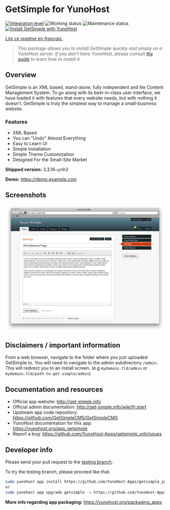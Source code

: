 <!--
N.B.: This README was automatically generated by https://github.com/YunoHost/apps/tree/master/tools/README-generator
It shall NOT be edited by hand.
-->

# GetSimple for YunoHost

[![Integration level](https://dash.yunohost.org/integration/getsimple.svg)](https://dash.yunohost.org/appci/app/getsimple) ![Working status](https://ci-apps.yunohost.org/ci/badges/getsimple.status.svg) ![Maintenance status](https://ci-apps.yunohost.org/ci/badges/getsimple.maintain.svg)  
[![Install GetSimple with YunoHost](https://install-app.yunohost.org/install-with-yunohost.svg)](https://install-app.yunohost.org/?app=getsimple)

*[Lire ce readme en français.](./README_fr.md)*

> *This package allows you to install GetSimple quickly and simply on a YunoHost server.
If you don't have YunoHost, please consult [the guide](https://yunohost.org/#/install) to learn how to install it.*

## Overview

GetSimple is an XML based, stand-alone, fully independent and lite Content Management System. To go along with its best-in-class user interface, we have loaded it with features that every website needs, but with nothing it doesn't. GetSimple is truly the simplest way to manage a small-business website.

### Features

- XML Based
- You can "Undo" Almost Everything
- Easy to Learn UI
- Simple Installation
- Simple Theme Customization
- Designed For the Small-Site Market

**Shipped version:** 3.3.16~ynh2

**Demo:** https://demo.example.com

## Screenshots

![Screenshot of GetSimple](./doc/screenshots/screenshot_editpage.png)

## Disclaimers / important information

From a web browser, navigate to the folder where you just uploaded GetSimple to. You will need to navigate to the admin subdirectory `/admin`. This will redirect you to an install screen. (e.g `mydomain.tld/admin` or `mydomain.tld/path-to-get-simple/admin`) 

## Documentation and resources

* Official app website: <http://get-simple.info>
* Official admin documentation: <http://get-simple.info/wiki/fr:start>
* Upstream app code repository: <https://github.com/GetSimpleCMS/GetSimpleCMS>
* YunoHost documentation for this app: <https://yunohost.org/app_getsimple>
* Report a bug: <https://github.com/YunoHost-Apps/getsimple_ynh/issues>

## Developer info

Please send your pull request to the [testing branch](https://github.com/YunoHost-Apps/getsimple_ynh/tree/testing).

To try the testing branch, please proceed like that.

``` bash
sudo yunohost app install https://github.com/YunoHost-Apps/getsimple_ynh/tree/testing --debug
or
sudo yunohost app upgrade getsimple -u https://github.com/YunoHost-Apps/getsimple_ynh/tree/testing --debug
```

**More info regarding app packaging:** <https://yunohost.org/packaging_apps>
